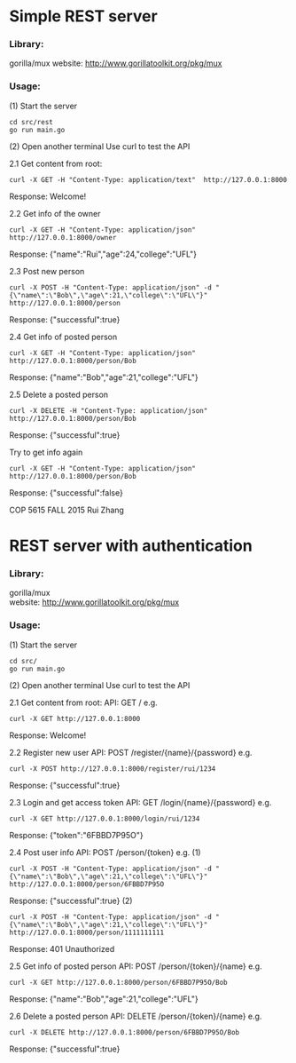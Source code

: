 # Simple REST server

### Library:
gorilla/mux
website: http://www.gorillatoolkit.org/pkg/mux

### Usage:
(1) Start the server
```
cd src/rest
go run main.go
```

(2) Open another terminal
Use curl to test the API

2.1 Get content from root:
```
curl -X GET -H "Content-Type: application/text"  http://127.0.0.1:8000
```
Response: Welcome!

2.2 Get info of the owner
```
curl -X GET -H "Content-Type: application/json"  http://127.0.0.1:8000/owner
```
Response: {"name":"Rui","age":24,"college":"UFL"}

2.3 Post new person
```
curl -X POST -H "Content-Type: application/json" -d "{\"name\":\"Bob\",\"age\":21,\"college\":\"UFL\"}"  http://127.0.0.1:8000/person
```
Response: {"successful":true}

2.4 Get info of posted person
```
curl -X GET -H "Content-Type: application/json"  http://127.0.0.1:8000/person/Bob
```
Response: {"name":"Bob","age":21,"college":"UFL"}

2.5 Delete a posted person
```
curl -X DELETE -H "Content-Type: application/json"  http://127.0.0.1:8000/person/Bob
```
Response: {"successful":true}

Try to get info again
```
curl -X GET -H "Content-Type: application/json"  http://127.0.0.1:8000/person/Bob
```
Response: {"successful":false}

COP 5615 FALL 2015
Rui Zhang 

# REST server with authentication

### Library:  
gorilla/mux  
website: http://www.gorillatoolkit.org/pkg/mux  

### Usage:
(1) Start the server
```
cd src/
go run main.go
```

(2) Open another terminal
Use curl to test the API

2.1 Get content from root:
API: GET /
e.g. 
```
curl -X GET http://127.0.0.1:8000
```
Response: Welcome!

2.2 Register new user
API: POST /register/{name}/{password}
e.g. 
```
curl -X POST http://127.0.0.1:8000/register/rui/1234
```
Response: {"successful":true}

2.3 Login and get access token
API: GET /login/{name}/{password}
e.g. 
```
curl -X GET http://127.0.0.1:8000/login/rui/1234
```
Response: {"token":"6FBBD7P95O"}

2.4 Post user info
API: POST /person/{token}
e.g. 
(1) 
```
curl -X POST -H "Content-Type: application/json" -d "{\"name\":\"Bob\",\"age\":21,\"college\":\"UFL\"}"  http://127.0.0.1:8000/person/6FBBD7P95O
```
Response: {"successful":true}
(2) 
```
curl -X POST -H "Content-Type: application/json" -d "{\"name\":\"Bob\",\"age\":21,\"college\":\"UFL\"}"  http://127.0.0.1:8000/person/1111111111
```
Response: 401 Unauthorized

2.5 Get info of posted person
API: POST /person/{token}/{name}
e.g. 
```
curl -X GET http://127.0.0.1:8000/person/6FBBD7P95O/Bob
```
Response: {"name":"Bob","age":21,"college":"UFL"}

2.6 Delete a posted person
API: DELETE /person/{token}/{name}
e.g. 
```
curl -X DELETE http://127.0.0.1:8000/person/6FBBD7P95O/Bob
```
Response: {"successful":true}

